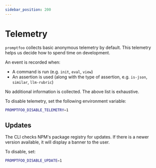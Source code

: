 ```yaml
---
sidebar_position: 200
---
```


# Telemetry

`promptfoo` collects basic anonymous telemetry by default. This telemetry helps us decide how to spend time on development.

An event is recorded when:

- A command is run (e.g. `init`, `eval`, `view`)
- An assertion is used (along with the type of assertion, e.g. `is-json`, `similar`, `llm-rubric`)

No additional information is collected. The above list is exhaustive.

To disable telemetry, set the following environment variable:

```bash
PROMPTFOO_DISABLE_TELEMETRY=1
```

## Updates

The CLI checks NPM's package registry for updates. If there is a newer version available, it will display a banner to the user.

To disable, set:

```bash
PROMPTFOO_DISABLE_UPDATE=1
```
